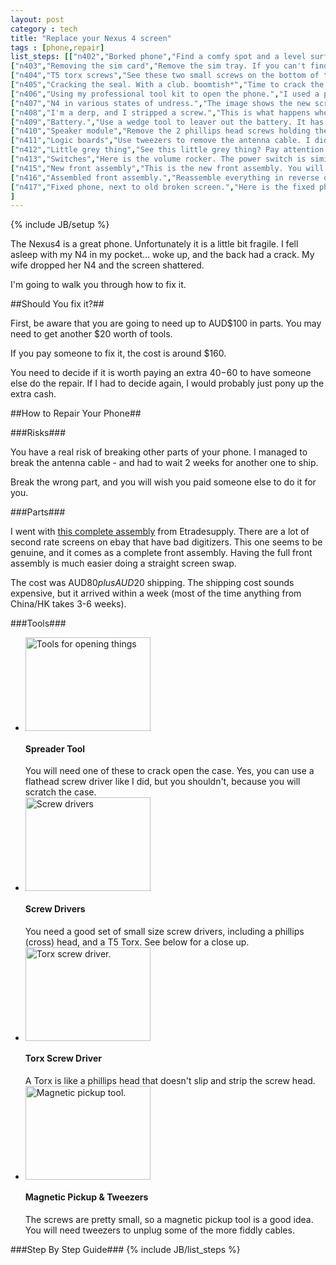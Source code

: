 ```yaml
---
layout: post
category : tech
title: "Replace your Nexus 4 screen"
tags : [phone,repair]
list_steps: [["n402","Borked phone","Find a comfy spot and a level surface."],
["n403","Removing the sim card","Remove the sim tray. If you can't find your sim eject tool, a paper clip will do. If you forget this step, you will break off part of the back cover."],
["n404","T5 torx screws","See these two small screws on the bottom of the phone? Use a T5 torx screwdriver to remove them."],
["n405","Cracking the seal. With a club. boomtish*","Time to crack the seal. You should start from the bottom of the phone. Don't be a dodgy bastard like me (using a flathead screw driver), use a plastic wedge tool (available on ebay for about $5)."],
["n406","Using my professional tool kit to open the phone.","I used a plastic card to work my way around the rest of the phone. It takes a surprising amount of effort to remove the back cover.<strong>If you are only replacing the back cover, you can put it on now and re-assemble.</strong>"],
["n407","N4 in various states of undress.","The image shows the new screen assembly (middle) next to the phone (right). Remove the screws holding the L-shaped plastic cover on the right. Be careful not to strip any. The top left screw may be a little more difficult to remove than the others."],
["n408","I'm a derp, and I stripped a screw.","This is what happens when you strip a screw. It's not the end of the world, but I did have to drill it out. The top left screw seems to be the most difficult to remove."],
["n409","Battery.","Use a wedge tool to leaver out the battery. It has a fair bit of glue, so it will take some wiggling about. Do not use anything sharp - you don't want to pierce the battery. Bad things will happen (I think demons fly out)."],
["n410","Speaker module","Remove the 2 phillips head screws holding the speaker module down. Use tweezers to disconnect the ribbon cable at the top of the module, then carefully pry the module out. Use a wedge tool. There is a little bit of glue holding it in place."],
["n411","Logic boards","Use tweezers to remove the antenna cable. I didn't, it broke, and I had to wait for 2 weeks while a replacement was shipped. Use the tweezers to remove all the connectors going to the logic boards, then lift out the logic boards."],
["n412","Little grey thing","See this little grey thing? Pay attention to how it sits, and don't lose it. It is needed by the front facing camera."],
["n413","Switches","Here is the volume rocker. The power switch is similar. Have a good look at how they sit, then remove with tweezers. If not mounted exactly the same way, they won't work."],
["n415","New front assembly","This is the new front assembly. You will notice a couple of 3M glue stickers. Make sure you remove them before mounting anything over them."],
["n416","Assembled front assembly.","Reassemble everything in reverse order on the new front assembly. Remember to be careful with that antenna cable. Make sure you power up and test the buttons before you snap the back cover on."],
["n417","Fixed phone, next to old broken screen.","Here is the fixed phone. There are no additional steps, it should happily power on (if it has charge). The most likely issues you will come across are: your buttons don't work right (make sure the pins have good contact); the camera doesn't work (did you connect all of the ribbon cables?)."]
]
---
```

{% include JB/setup %}

The Nexus4 is a great phone. Unfortunately it is a little bit fragile. I fell asleep with my N4 in my pocket... woke up, and the back had a crack. My wife dropped her N4 and the screen shattered. 

I'm going to walk you through how to fix it.

<!--more-->

##Should You fix it?##

First, be aware that you are going to need up to AUD$100 in parts. You may need to get another $20 worth of tools.

If you pay someone to fix it, the cost is around $160.

You need to decide if it is worth paying an extra $40-$60 to have someone else do the repair. If I had to decide again, I would probably just pony up the extra cash.


##How to Repair Your Phone##


###Risks###

You have a real risk of breaking other parts of your phone. I managed to break the antenna cable - and had to wait 2 weeks for another one to ship.

Break the wrong part, and you will wish you paid someone else to do it for you.

###Parts###

I went with [this complete assembly](http://www.etradesupply.com/oem-lg-nexus-4-e960-lcd-screen-and-digitizer-assembly-with-front-housing.html) from Etradesupply. There are a lot of second rate screens on ebay that have bad digitizers. This one seems to be genuine, and it comes as a complete front assembly. Having the full front assembly is much easier doing a straight screen swap.

The cost was AUD$80 plus AUD$20 shipping. The shipping cost sounds expensive, but it arrived within a week (most of the time anything from China/HK takes 3-6 weeks).

###Tools###
<ul class="howto" id="toollist">
<li>
<a class="fancybox" rel="group" href="{{ site.url }}/assets/images/n4tools01.jpg" title="Tools for opening things"><img src="{{ site.url }}/assets/images/sm_n4tools01.jpg" style="width:200px;height:150px;" class="img-thumbnail" alt="Tools for opening things" /></a>
<h4>Spreader Tool</h4>
You will need one of these to crack open the case. Yes, you can use a flathead screw driver like I did, but you shouldn't, because you will scratch the case.
</li>
<li>
<a class="fancybox" rel="group" href="{{ site.url }}/assets/images/n4tools04.jpg" title="Screw drivers."><img src="{{ site.url }}/assets/images/sm_n4tools04.jpg" style="width:200px;height:150px;" class="img-thumbnail" alt="Screw drivers" /></a>
<h4>Screw Drivers</h4>
You need a good set of small size screw drivers, including a phillips (cross) head, and a T5 Torx. See below for a close up.
</li>
<li>
<a class="fancybox" rel="group" href="{{ site.url }}/assets/images/n4tools02.jpg" title="Torx. Even the name sounds cool."><img src="{{ site.url }}/assets/images/sm_n4tools02.jpg" style="width:200px;height:150px;" class="img-thumbnail" alt="Torx screw driver." /></a>
<h4>Torx Screw Driver</h4>
A Torx is like a phillips head that doesn't slip and strip the screw head. 
</li>
<li>
<a class="fancybox" rel="group" href="{{ site.url }}/assets/images/n4tools03.jpg" title="Who doesn't like magnets."><img src="{{ site.url }}/assets/images/sm_n4tools03.jpg" style="width:200px;height:150px;" class="img-thumbnail" alt="Magnetic pickup tool." /></a>
<h4>Magnetic Pickup & Tweezers</h4>
The screws are pretty small, so a magnetic pickup tool is a good idea. You will need tweezers to unplug some of the more fiddly cables.
</li>
</ul>

###Step By Step Guide###
{% include JB/list_steps %}

